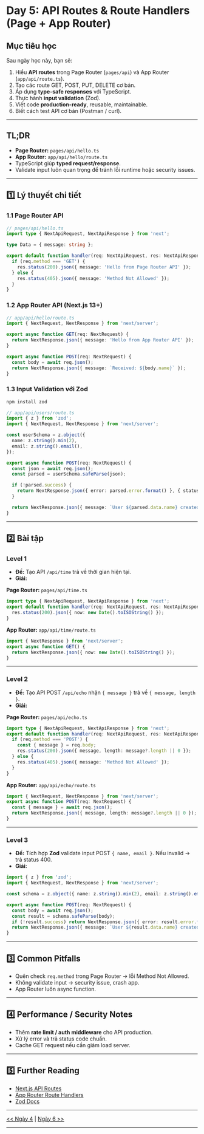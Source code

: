 # Day 5: API Routes & Route Handlers (Page + App Router)

## Mục tiêu học

Sau ngày học này, bạn sẽ:

1. Hiểu **API routes** trong Page Router (`pages/api`) và App Router (`app/api/route.ts`).
2. Tạo các route GET, POST, PUT, DELETE cơ bản.
3. Áp dụng **type-safe responses** với TypeScript.
4. Thực hành **input validation** (Zod).
5. Viết code **production-ready**, reusable, maintainable.
6. Biết cách test API cơ bản (Postman / curl).

---

## TL;DR

* **Page Router:** `pages/api/hello.ts`
* **App Router:** `app/api/hello/route.ts`
* TypeScript giúp **typed request/response**.
* Validate input luôn quan trọng để tránh lỗi runtime hoặc security issues.

---

## 1️⃣ Lý thuyết chi tiết

### 1.1 Page Router API

```ts
// pages/api/hello.ts
import type { NextApiRequest, NextApiResponse } from 'next';

type Data = { message: string };

export default function handler(req: NextApiRequest, res: NextApiResponse<Data>) {
  if (req.method === 'GET') {
    res.status(200).json({ message: 'Hello from Page Router API' });
  } else {
    res.status(405).json({ message: 'Method Not Allowed' });
  }
}
```

### 1.2 App Router API (Next.js 13+)

```ts
// app/api/hello/route.ts
import { NextRequest, NextResponse } from 'next/server';

export async function GET(req: NextRequest) {
  return NextResponse.json({ message: 'Hello from App Router API' });
}

export async function POST(req: NextRequest) {
  const body = await req.json();
  return NextResponse.json({ message: `Received: ${body.name}` });
}
```

### 1.3 Input Validation với Zod

```bash
npm install zod
```

```ts
// app/api/users/route.ts
import { z } from 'zod';
import { NextRequest, NextResponse } from 'next/server';

const userSchema = z.object({
  name: z.string().min(2),
  email: z.string().email(),
});

export async function POST(req: NextRequest) {
  const json = await req.json();
  const parsed = userSchema.safeParse(json);

  if (!parsed.success) {
    return NextResponse.json({ error: parsed.error.format() }, { status: 400 });
  }

  return NextResponse.json({ message: `User ${parsed.data.name} created` });
}
```

---

## 2️⃣ Bài tập

### Level 1

* **Đề:** Tạo API `/api/time` trả về thời gian hiện tại.
* **Giải:**

**Page Router:** `pages/api/time.ts`

```ts
import type { NextApiRequest, NextApiResponse } from 'next';
export default function handler(req: NextApiRequest, res: NextApiResponse) {
  res.status(200).json({ now: new Date().toISOString() });
}
```

**App Router:** `app/api/time/route.ts`

```ts
import { NextResponse } from 'next/server';
export async function GET() {
  return NextResponse.json({ now: new Date().toISOString() });
}
```

---

### Level 2

* **Đề:** Tạo API POST `/api/echo` nhận `{ message }` trả về `{ message, length }`.
* **Giải:**

**Page Router:** `pages/api/echo.ts`

```ts
import type { NextApiRequest, NextApiResponse } from 'next';
export default function handler(req: NextApiRequest, res: NextApiResponse) {
  if (req.method === 'POST') {
    const { message } = req.body;
    res.status(200).json({ message, length: message?.length || 0 });
  } else {
    res.status(405).json({ message: 'Method Not Allowed' });
  }
}
```

**App Router:** `app/api/echo/route.ts`

```ts
import { NextRequest, NextResponse } from 'next/server';
export async function POST(req: NextRequest) {
  const { message } = await req.json();
  return NextResponse.json({ message, length: message?.length || 0 });
}
```

---

### Level 3

* **Đề:** Tích hợp **Zod** validate input POST `{ name, email }`. Nếu invalid → trả status 400.
* **Giải:**

```ts
import { z } from 'zod';
import { NextRequest, NextResponse } from 'next/server';

const schema = z.object({ name: z.string().min(2), email: z.string().email() });

export async function POST(req: NextRequest) {
  const body = await req.json();
  const result = schema.safeParse(body);
  if (!result.success) return NextResponse.json({ error: result.error.format() }, { status: 400 });
  return NextResponse.json({ message: `User ${result.data.name} created` });
}
```

---

## 3️⃣ Common Pitfalls

* Quên check `req.method` trong Page Router → lỗi Method Not Allowed.
* Không validate input → security issue, crash app.
* App Router luôn async function.

---

## 4️⃣ Performance / Security Notes

* Thêm **rate limit / auth middleware** cho API production.
* Xử lý error và trả status code chuẩn.
* Cache GET request nếu cần giảm load server.

---

## 5️⃣ Further Reading

* [Next.js API Routes](https://nextjs.org/docs/api-routes/introduction)
* [App Router Route Handlers](https://nextjs.org/docs/app/building-your-application/routing/route-handlers)
* [Zod Docs](https://zod.dev/)

---

[<< Ngày 4](./Day04.md) | [Ngày 6 >>](./Day06.md)

---
